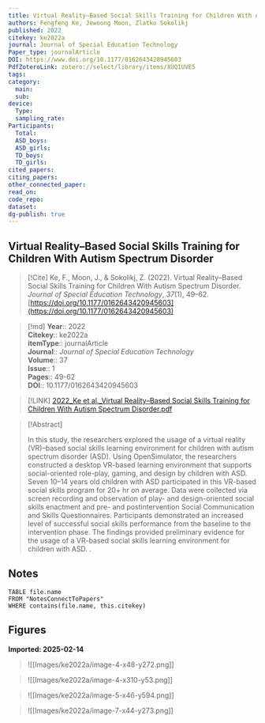 ```yaml
---
title: Virtual Reality–Based Social Skills Training for Children With Autism Spectrum Disorder
authors: Fengfeng Ke, Jewoong Moon, Zlatko Sokolikj
published: 2022
citekey: ke2022a
journal: Journal of Special Education Technology
Paper_type: journalArticle
DOI: https://www.doi.org/10.1177/0162643420945603
PdfZoteroLink: zotero://select/library/items/XUQIUVE5
tags: 
category:
  main: 
  sub: 
device:
  Type: 
  sampling_rate: 
Participants:
  Total: 
  ASD_boys: 
  ASD_girls: 
  TD_boys: 
  TD_girls: 
cited_papers: 
citing_papers: 
other_connected_paper: 
read_on: 
code_repo: 
dataset: 
dg-publish: true
---
```


## Virtual Reality–Based Social Skills Training for Children With Autism Spectrum Disorder

> [!Cite]
> Ke, F., Moon, J., & Sokolikj, Z. (2022). Virtual Reality–Based Social Skills Training for Children With Autism Spectrum Disorder. _Journal of Special Education Technology_, _37_(1), 49–62. [https://doi.org/10.1177/0162643420945603](https://doi.org/10.1177/0162643420945603)


>[!md]
> **Year**:: 2022   
> **Citekey**:: ke2022a  
> **itemType**:: journalArticle  
> **Journal**:: *Journal of Special Education Technology*  
> **Volume**:: 37  
> **Issue**:: 1   
> **Pages**:: 49-62  
> **DOI**:: 10.1177/0162643420945603    

> [!LINK] 
> [2022_Ke et al._Virtual Reality–Based Social Skills Training for Children With Autism Spectrum Disorder.pdf](zotero://select/library/items/ER7BW34Y)

> [!Abstract]
>
> In this study, the researchers explored the usage of a virtual reality (VR)–based social skills learning environment for children with autism spectrum disorder (ASD). Using OpenSimulator, the researchers constructed a desktop VR-based learning environment that supports social-oriented role-play, gaming, and design by children with ASD. Seven 10–14 years old children with ASD participated in this VR-based social skills program for 20+ hr on average. Data were collected via screen recording and observation of play- and design-oriented social skills enactment and pre- and postintervention Social Communication and Skills Questionnaires. Participants demonstrated an increased level of successful social skills performance from the baseline to the intervention phase. The findings provided preliminary evidence for the usage of a VR-based social skills learning environment for children with ASD.
>.
> 


## Notes

```dataview 
TABLE file.name 
FROM "NotesConnectToPapers" 
WHERE contains(file.name, this.citekey)
```


## Figures

**Imported: 2025-02-14**

> ![[Images/ke2022a/image-4-x48-y272.png]]

> ![[Images/ke2022a/image-4-x310-y53.png]]

> ![[Images/ke2022a/image-5-x46-y594.png]]

> ![[Images/ke2022a/image-7-x44-y273.png]]